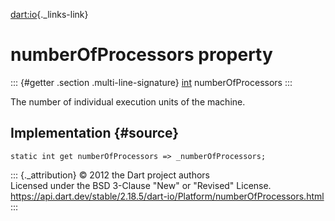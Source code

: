 [dart:io](../../dart-io/dart-io-library){._links-link}

numberOfProcessors property
===========================

::: {#getter .section .multi-line-signature}
[int](../../dart-core/int-class) numberOfProcessors
:::

The number of individual execution units of the machine.

Implementation {#source}
--------------

``` {.language-dart data-language="dart"}
static int get numberOfProcessors => _numberOfProcessors;
```

::: {._attribution}
© 2012 the Dart project authors\
Licensed under the BSD 3-Clause \"New\" or \"Revised\" License.\
<https://api.dart.dev/stable/2.18.5/dart-io/Platform/numberOfProcessors.html>
:::
